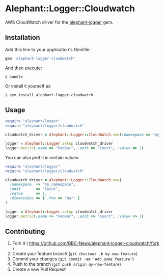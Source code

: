 # Alephant::Logger::Cloudwatch

AWS CloudWatch driver for the [alephant-logger](https://github.com/BBC-News/alephant-logger) gem.

## Installation

Add this line to your application's Gemfile:

```ruby
gem 'alephant-logger-cloudwatch'
```

And then execute:

```
$ bundle
```

Or install it yourself as:

```
$ gem install alephant-logger-cloudwatch
```

## Usage

```ruby
require "alephant/logger"
require "alephant/logger/cloudwatch"

cloudwatch_driver = Alephant::Logger::CloudWatch.new(:namespace => "my_namespace")

logger = Alephant::Logger.setup cloudwatch_driver
logger.metric(:name => "FooBar", :unit => "Count", :value => 1)
```

You can also prefill in certain values:

```ruby
require "alephant/logger"
require "alephant/logger/cloudwatch"

cloudwatch_driver = Alephant::Logger::CloudWatch.new(
  :namespace  => "my_namespace",
  :unit       => "Count",
  :value      => 1,
  :dimensions => { :foo => "bar" }
)

logger = Alephant::Logger.setup cloudwatch_driver
logger.metric(:name => "FooBar", :unit => "Count", :value => 1)
```

## Contributing

1. Fork it ( https://github.com/BBC-News/alephant-logger-cloudwatch/fork )
2. Create your feature branch (`git checkout -b my-new-feature`)
3. Commit your changes (`git commit -am 'Add some feature'`)
4. Push to the branch (`git push origin my-new-feature`)
5. Create a new Pull Request
